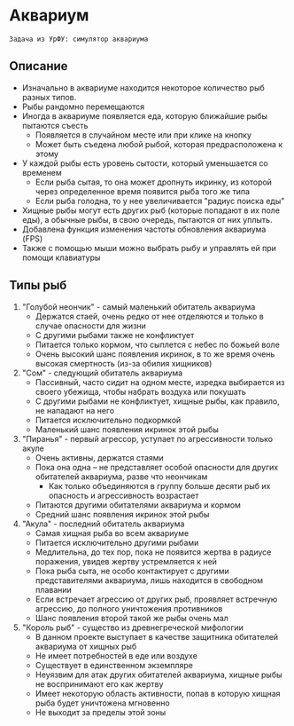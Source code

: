 ﻿# Аквариум
	Задача из УрФУ: симулятор аквариума

## Описание
- Изначально в аквариуме находится некоторое количество рыб разных типов.
- Рыбы рандомно перемещаются
- Иногда в аквариуме появляется еда, которую ближайшие рыбы пытаются съесть
	- Появляется в случайном месте или при клике на кнопку 
	- Может быть съедена любой рыбой, которая предрасположена к этому
- У каждой рыбы есть уровень сытости, который уменьшается со временем
	- Если рыба сытая, то она может дропнуть икринку, из которой через определенное время появится рыба того же типа
	- Если рыба голодна, то у нее увеличивается "радиус поиска еды"
- Хищные рыбы могут есть других рыб (которые попадают в их поле еды), а обычные рыбы, в свою очередь, пытаются от них уплыть.
- Добавлена функция изменения частоты обновления аквариума (FPS)
- Также с помощью мыши можно выбрать рыбу и управлять ей при помощи клавиатуры

## Типы рыб
1. "Голубой неончик" - самый маленький обитатель аквариума
	- Держатся стаей, очень редко от нее отделяются и только в случае опасности для жизни
	- С другими рыбами также не конфликтует
	- Питается только кормом, что сыплется с небес по божьей воле
	- Очень высокий шанс появления икринок, в то же время очень высокая смертность (из-за обилия хищников)
2. "Сом" - следующий обитатель аквариума
	- Пассивный, часто сидит на одном месте, изредка выбирается из своего убежища, чтобы набрать воздуха или покушать
	- С другими рыбами не конфликтует, хищные рыбы, как правило, не нападают на него
	- Питается исключительно подкормкой
	- Маленький шанс появления икринок этой рыбы
3. "Пиранья" - первый агрессор, уступает по агрессивности только акуле
	- Очень активны, держатся стаями
	- Пока она одна – не представляет особой опасности для других обитателей аквариума, разве что неончикам
		- Как только объединяются в группу больше десяти рыб их опасность и агрессивность возрастает
	- Питаются другими обитателями аквариума и кормом
	- Средний шанс появления икринок этой рыбы
4. "Акула" - последний обитатель аквариума
	- Самая хищная рыба во всем аквариуме
	- Питается исключительно другими рыбами
	- Медлительна, до тех пор, пока не появится жертва в радиусе поражения, увидев жертву устремляется к ней
	- Пока рыба сыта, не особо контактирует с другими представителями аквариума, лишь находится в свободном плавании
	- Если встречает агрессию от других рыб, проявляет встречную агрессию, до полного уничтожения противников
	- Шанс появления второй такой же рыбы очень мал
5. "Король рыб" - существо из древнегреческой мифологии
	- В данном проекте выступает в качестве защитника обитателей аквариума от хищных рыб
	- Не имеет потребностей в еде или воздухе
	- Существует в единственном экземпляре
	- Неуязвим для атак других обитателей аквариума, хищные рыбы не воспринимают его как жертву
	- Имеет некоторую область активности, попав в которую хищная рыба будет уничтожена мгновенно
	- Не выходит за пределы этой зоны
